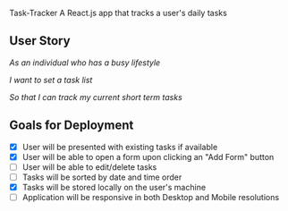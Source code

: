 Task-Tracker
A React.js app that tracks a user's daily tasks

## User Story

_As an individual who has a busy lifestyle_

_I want to set a task list_

_So that I can track my current short term tasks_

## Goals for Deployment

- [x] User will be presented with existing tasks if available
- [x] User will be able to open a form upon clicking an "Add Form" button
- [ ] User will be able to edit/delete tasks
- [ ] Tasks will be sorted by date and time order
- [x] Tasks will be stored locally on the user's machine
- [ ] Application will be responsive in both Desktop and Mobile resolutions